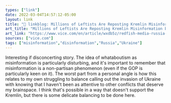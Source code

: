 ```yaml
---
types: ["link"]
date: 2022-03-04T14:57:12-05:00
layout: link
title: "🔗 linkblog: Millions of Leftists Are Reposting Kremlin Misinformation by Mistake'"
art_title: "Millions of Leftists Are Reposting Kremlin Misinformation by Mistake"
art_link: "https://www.vice.com/en/article/wxdb5z/redfish-media-russia-propaganda-misinformation"
sources: ["vice.com"]
tags: ["misinformation","disinformation","Russia","Ukraine"]
---
```

Interesting if disconcerting story. The idea of whataboutism as misinformation is particularly disturbing, and it's important to remember that misinformation is a non-partisan phenomenon (even if the GOP is particularly keen on it). The worst part from a personal angle is how this relates to my own struggling to balance calling out the invasion of Ukraine with knowing that I haven't been as attentive to other conflicts that deserve my brainspace. I think that's possible in a way that doesn't support the Kremlin, but there is some delicate balancing to be done here.
